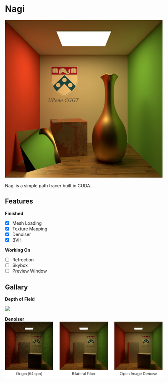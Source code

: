 # Nagi

![](./doc/header.png)

Nagi is a simple path tracer built in CUDA.

## Features

**Finished**

- [x] Mesh Loading
- [x] Texture Mapping
- [x] Denoiser
- [x] BVH

**Working On**

- [ ] Refrection
- [ ] Skybox
- [ ] Preview Window

## Gallary

**Depth of Field**

![](./doc/depth_of_field.png)

**Denoiser**
![](./doc/denoiser.png)
